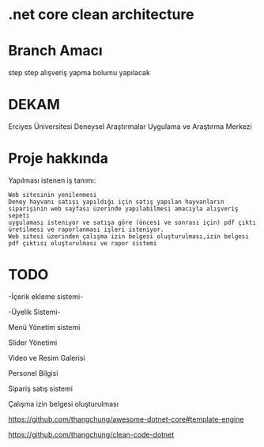 # .net core clean architecture 
# Branch Amacı
 
step step alışveriş yapma bolumu yapılacak 

# DEKAM 
Erciyes Üniversitesi Deneysel Araştırmalar Uygulama ve Araştırma Merkezi

# Proje hakkında 

Yapılması istenen iş tanımı:

    Web sitesinin yenilenmesi
    Deney hayvanı satışı yapıldığı için satış yapılan hayvanların siparişinin web sayfası üzerinde yapılabilmesi amacıyla alışveriş sepeti 
	uygulaması isteniyor ve satışa göre (öncesi ve sonrası için) pdf çıktı üretilmesi ve raporlanması işleri isteniyor.
    Web sitesi üzerinden çalışma izin belgesi oluşturulması,izin belgesi pdf çıktısı oluşturulması ve rapor sistemi

# TODO

   -İçerik ekleme sistemi-
   
   -Üyelik Sistemi-
	
   Menü Yönetim sistemi 
   
   Slider Yönetimi
   
   Video ve Resim Galerisi 
   
   Personel Bilgisi
   
   Sipariş satış sistemi 
   
   Çalışma izin belgesi oluşturulması 
   
   https://github.com/thangchung/awesome-dotnet-core#template-engine
   
   https://github.com/thangchung/clean-code-dotnet
